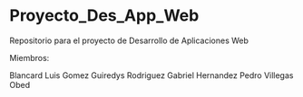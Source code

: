 # Proyecto_Des_App_Web
Repositorio para el proyecto de Desarrollo de Aplicaciones Web 

Miembros:

Blancard Luis
Gomez Guiredys
Rodriguez Gabriel
Hernandez Pedro
Villegas Obed
